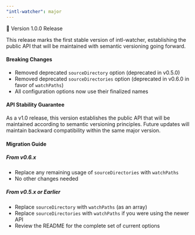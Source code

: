 ```yaml
---
"intl-watcher": major
---
```


🎉 Version 1.0.0 Release

This release marks the first stable version of intl-watcher, establishing the public API that will be maintained with semantic versioning going forward.

#### Breaking Changes

- Removed deprecated `sourceDirectory` option (deprecated in v0.5.0)
- Removed deprecated `sourceDirectories` option (deprecated in v0.6.0 in favor of `watchPaths`)
- All configuration options now use their finalized names

#### API Stability Guarantee

As a v1.0 release, this version establishes the public API that will be maintained according to semantic versioning principles. Future updates will maintain backward compatibility within the same major version.

#### Migration Guide

##### From v0.6.x

- Replace any remaining usage of `sourceDirectories` with `watchPaths`
- No other changes needed

##### From v0.5.x or Earlier

- Replace `sourceDirectory` with `watchPaths` (as an array)
- Replace `sourceDirectories` with `watchPaths` if you were using the newer API
- Review the README for the complete set of current options
